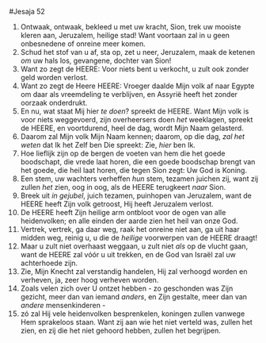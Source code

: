 #Jesaja 52
1. Ontwaak, ontwaak, bekleed u met uw kracht, Sion, trek uw mooiste kleren aan, Jeruzalem, heilige stad! Want voortaan zal in u geen onbesnedene of onreine meer komen. 
2. Schud het stof van u af, sta op, zet u neer, Jeruzalem, maak de ketenen *om* uw hals los, gevangene, dochter van Sion!
3. Want zo zegt de HEERE: Voor niets bent u verkocht, u zult ook zonder geld worden verlost.
4. Want zo zegt de Heere HEERE: Vroeger daalde Mijn volk af naar Egypte om daar als vreemdeling te verblijven, en Assyrië heeft het zonder oorzaak onderdrukt.
5. En nu, wat staat Mij hier *te doen*? spreekt de HEERE. Want Mijn volk is voor niets weggevoerd, zijn overheersers doen *het* weeklagen, spreekt de HEERE, en voortdurend, heel de dag, wordt Mijn Naam gelasterd.
6. Daarom zal Mijn volk Mijn Naam kennen; daarom, op die dag, *zal het weten* dat Ik het Zelf ben Die spreekt: Zie, *hier* ben Ik. 
7. Hoe lieflijk zijn op de bergen de voeten van hem die het goede boodschapt, die vrede laat horen, die een goede boodschap brengt van het goede, die heil laat horen, die tegen Sion zegt: Uw God is Koning. 
8. Een stem, uw wachters verheffen *hun* stem, tezamen juichen zij, want zij zullen *het* zien, oog in oog, als de HEERE terugkeert *naar* Sion. 
9. Breek uit *in gejubel*, juich tezamen, puinhopen van Jeruzalem, want de HEERE heeft Zijn volk getroost, Hij heeft Jeruzalem verlost. 
10. De HEERE heeft Zijn heilige arm ontbloot voor de ogen van alle heidenvolken; en alle einden der aarde zien het heil van onze God. 
11. Vertrek, vertrek, ga daar weg, raak het onreine niet aan, ga uit haar midden weg, reinig u, u die de *heilige* voorwerpen van de HEERE draagt! 
12. Maar u zult niet overhaast weggaan, u zult niet *als* op de vlucht gaan, want de HEERE zal vóór u uit trekken, en de God van Israël zal uw achterhoede zijn.
13. Zie, Mijn Knecht zal verstandig handelen, Hij zal verhoogd worden en verheven, ja, zeer hoog verheven worden. 
14. Zoals velen zich over U ontzet hebben - zo geschonden was Zijn gezicht, meer dan van iemand *anders*, en Zijn gestalte, meer dan van *andere* mensenkinderen - 
15. zó zal Hij vele heidenvolken besprenkelen, koningen zullen vanwege Hem sprakeloos staan. Want zij aan wie het niet verteld was, zullen het zien, en zij die het niet gehoord hebben, zullen het begrijpen.
